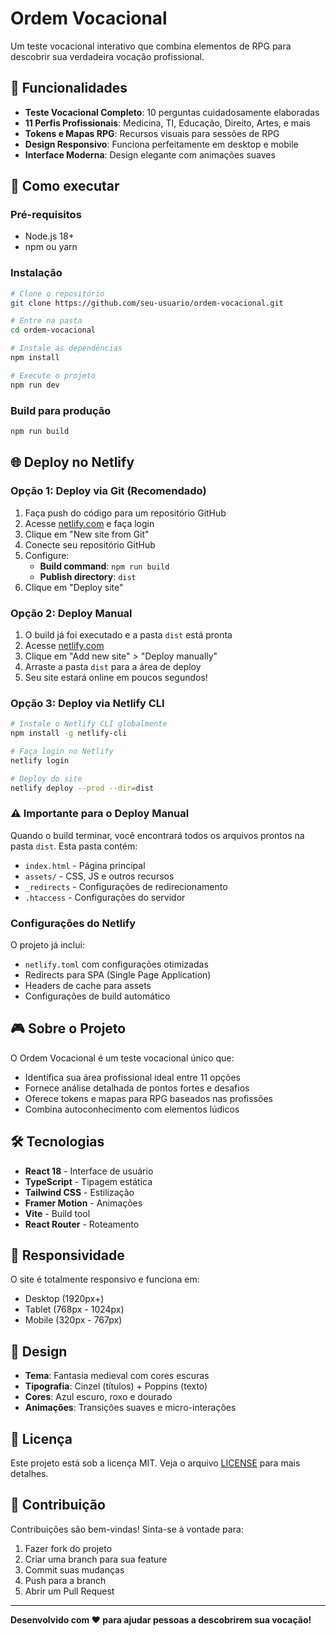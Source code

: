 # Ordem Vocacional

Um teste vocacional interativo que combina elementos de RPG para descobrir sua verdadeira vocação profissional.

## 🎯 Funcionalidades

- **Teste Vocacional Completo**: 10 perguntas cuidadosamente elaboradas
- **11 Perfis Profissionais**: Medicina, TI, Educação, Direito, Artes, e mais
- **Tokens e Mapas RPG**: Recursos visuais para sessões de RPG
- **Design Responsivo**: Funciona perfeitamente em desktop e mobile
- **Interface Moderna**: Design elegante com animações suaves

## 🚀 Como executar

### Pré-requisitos
- Node.js 18+ 
- npm ou yarn

### Instalação
```bash
# Clone o repositório
git clone https://github.com/seu-usuario/ordem-vocacional.git

# Entre na pasta
cd ordem-vocacional

# Instale as dependências
npm install

# Execute o projeto
npm run dev
```

### Build para produção
```bash
npm run build
```

## 🌐 Deploy no Netlify

### Opção 1: Deploy via Git (Recomendado)
1. Faça push do código para um repositório GitHub
2. Acesse [netlify.com](https://netlify.com) e faça login
3. Clique em "New site from Git"
4. Conecte seu repositório GitHub
5. Configure:
   - **Build command**: `npm run build`
   - **Publish directory**: `dist`
6. Clique em "Deploy site"

### Opção 2: Deploy Manual
1. O build já foi executado e a pasta `dist` está pronta
2. Acesse [netlify.com](https://netlify.com)
3. Clique em "Add new site" > "Deploy manually"
4. Arraste a pasta `dist` para a área de deploy
5. Seu site estará online em poucos segundos!

### Opção 3: Deploy via Netlify CLI
```bash
# Instale o Netlify CLI globalmente
npm install -g netlify-cli

# Faça login no Netlify
netlify login

# Deploy do site
netlify deploy --prod --dir=dist
```

### ⚠️ Importante para o Deploy Manual
Quando o build terminar, você encontrará todos os arquivos prontos na pasta `dist`. 
Esta pasta contém:
- `index.html` - Página principal
- `assets/` - CSS, JS e outros recursos
- `_redirects` - Configurações de redirecionamento
- `.htaccess` - Configurações do servidor

### Configurações do Netlify
O projeto já inclui:
- `netlify.toml` com configurações otimizadas
- Redirects para SPA (Single Page Application)
- Headers de cache para assets
- Configurações de build automático

## 🎮 Sobre o Projeto

O Ordem Vocacional é um teste vocacional único que:

- Identifica sua área profissional ideal entre 11 opções
- Fornece análise detalhada de pontos fortes e desafios
- Oferece tokens e mapas para RPG baseados nas profissões
- Combina autoconhecimento com elementos lúdicos

## 🛠️ Tecnologias

- **React 18** - Interface de usuário
- **TypeScript** - Tipagem estática
- **Tailwind CSS** - Estilização
- **Framer Motion** - Animações
- **Vite** - Build tool
- **React Router** - Roteamento

## 📱 Responsividade

O site é totalmente responsivo e funciona em:
- Desktop (1920px+)
- Tablet (768px - 1024px)
- Mobile (320px - 767px)

## 🎨 Design

- **Tema**: Fantasia medieval com cores escuras
- **Tipografia**: Cinzel (títulos) + Poppins (texto)
- **Cores**: Azul escuro, roxo e dourado
- **Animações**: Transições suaves e micro-interações

## 📄 Licença

Este projeto está sob a licença MIT. Veja o arquivo [LICENSE](LICENSE) para mais detalhes.

## 🤝 Contribuição

Contribuições são bem-vindas! Sinta-se à vontade para:

1. Fazer fork do projeto
2. Criar uma branch para sua feature
3. Commit suas mudanças
4. Push para a branch
5. Abrir um Pull Request

---

**Desenvolvido com ❤️ para ajudar pessoas a descobrirem sua vocação!**